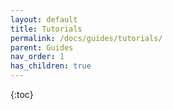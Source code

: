 ```yaml
---
layout: default
title: Tutorials
permalink: /docs/guides/tutorials/
parent: Guides
nav_order: 1
has_children: true
---
```

{:toc}
